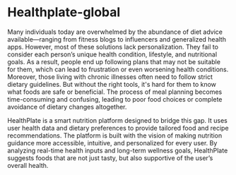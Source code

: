 # Healthplate-global
Many individuals today are overwhelmed by the abundance of diet advice available—ranging from fitness blogs to influencers and generalized health apps. However, most of these solutions lack personalization. They fail to consider each person’s unique health condition, lifestyle, and nutritional goals. As a result, people end up following plans that may not be suitable for them, which can lead to frustration or even worsening health conditions.
Moreover, those living with chronic illnesses often need to follow strict dietary guidelines. But without the right tools, it's hard for them to know what foods are safe or beneficial. The process of meal planning becomes time-consuming and confusing, leading to poor food choices or complete avoidance of dietary changes altogether.

HealthPlate is a smart nutrition platform designed to bridge this gap. It uses user health data and dietary preferences to provide tailored food and recipe recommendations. The platform is built with the vision of making nutrition guidance more accessible, intuitive, and personalized for every user. By analyzing real-time health inputs and long-term wellness goals, HealthPlate suggests foods that are not just tasty, but also supportive of the user’s overall health.
